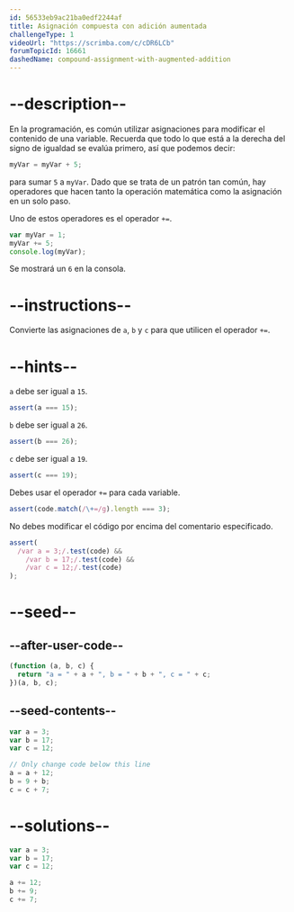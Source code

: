 ```yaml
---
id: 56533eb9ac21ba0edf2244af
title: Asignación compuesta con adición aumentada
challengeType: 1
videoUrl: "https://scrimba.com/c/cDR6LCb"
forumTopicId: 16661
dashedName: compound-assignment-with-augmented-addition
---
```


# --description--

En la programación, es común utilizar asignaciones para modificar el contenido de una variable. Recuerda que todo lo que está a la derecha del signo de igualdad se evalúa primero, así que podemos decir:

```js
myVar = myVar + 5;
```

para sumar `5` a `myVar`. Dado que se trata de un patrón tan común, hay operadores que hacen tanto la operación matemática como la asignación en un solo paso.

Uno de estos operadores es el operador `+=`.

```js
var myVar = 1;
myVar += 5;
console.log(myVar);
```

Se mostrará un `6` en la consola.

# --instructions--

Convierte las asignaciones de `a`, `b` y `c` para que utilicen el operador `+=`.

# --hints--

`a` debe ser igual a `15`.

```js
assert(a === 15);
```

`b` debe ser igual a `26`.

```js
assert(b === 26);
```

`c` debe ser igual a `19`.

```js
assert(c === 19);
```

Debes usar el operador `+=` para cada variable.

```js
assert(code.match(/\+=/g).length === 3);
```

No debes modificar el código por encima del comentario especificado.

```js
assert(
  /var a = 3;/.test(code) &&
    /var b = 17;/.test(code) &&
    /var c = 12;/.test(code)
);
```

# --seed--

## --after-user-code--

```js
(function (a, b, c) {
  return "a = " + a + ", b = " + b + ", c = " + c;
})(a, b, c);
```

## --seed-contents--

```js
var a = 3;
var b = 17;
var c = 12;

// Only change code below this line
a = a + 12;
b = 9 + b;
c = c + 7;
```

# --solutions--

```js
var a = 3;
var b = 17;
var c = 12;

a += 12;
b += 9;
c += 7;
```
